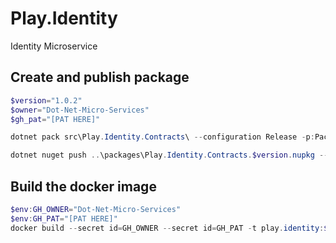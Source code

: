 # Play.Identity
Identity Microservice

## Create and publish package
```powershell
$version="1.0.2"
$owner="Dot-Net-Micro-Services"
$gh_pat="[PAT HERE]"

dotnet pack src\Play.Identity.Contracts\ --configuration Release -p:PackageVersion=$version -p:RepositoryUrl=https://github.com/$owner/Play.Identity -o ..\packages

dotnet nuget push ..\packages\Play.Identity.Contracts.$version.nupkg --api-key $gh_pat --source "github"
```

## Build the docker image
```powershell
$env:GH_OWNER="Dot-Net-Micro-Services"
$env:GH_PAT="[PAT HERE]"
docker build --secret id=GH_OWNER --secret id=GH_PAT -t play.identity:$version .
```